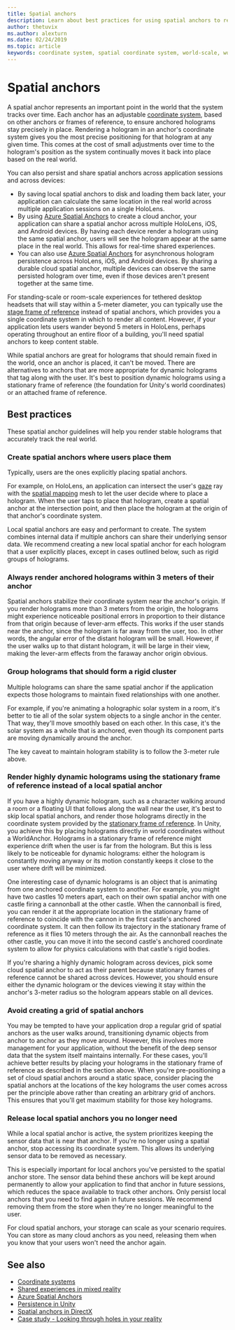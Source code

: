 ```yaml
---
title: Spatial anchors
description: Learn about best practices for using spatial anchors to render stable holograms in mixed reality applications.
author: thetuvix
ms.author: alexturn
ms.date: 02/24/2019
ms.topic: article
keywords: coordinate system, spatial coordinate system, world-scale, world, scale, position, orientation, anchor, spatial anchor, world-locked, world-locking, persistence, sharing, mixed reality headset, windows mixed reality headset, virtual reality headset, HoloLens
---
```


# Spatial anchors

A spatial anchor represents an important point in the world that the system tracks over time. Each anchor has an adjustable [coordinate system](coordinate-systems.md), based on other anchors or frames of reference, to ensure anchored holograms stay precisely in place.  Rendering a hologram in an anchor's coordinate system gives you the most precise positioning for that hologram at any given time. This comes at the cost of small adjustments over time to the hologram's position as the system continually moves it back into place based on the real world.

You can also persist and share spatial anchors across application sessions and across devices:
* By saving local spatial anchors to disk and loading them back later, your application can calculate the same location in the real world across multiple application sessions on a single HoloLens.
* By using <a href="/azure/spatial-anchors/overview" target="_blank">Azure Spatial Anchors</a> to create a cloud anchor, your application can share a spatial anchor across multiple HoloLens, iOS, and Android devices. By having each device render a hologram using the same spatial anchor, users will see the hologram appear at the same place in the real world. This allows for real-time shared experiences.
* You can also use <a href="/azure/spatial-anchors/overview" target="_blank">Azure Spatial Anchors</a> for asynchronous hologram persistence across HoloLens, iOS, and Android devices. By sharing a durable cloud spatial anchor, multiple devices can observe the same persisted hologram over time, even if those devices aren't present together at the same time.

For standing-scale or room-scale experiences for tethered desktop headsets that will stay within a 5-meter diameter, you can typically use the [stage frame of reference](coordinate-systems.md#stage-frame-of-reference) instead of spatial anchors, which provides you a single coordinate system in which to render all content. However, if your application lets users wander beyond 5 meters in HoloLens, perhaps operating throughout an entire floor of a building, you'll need spatial anchors to keep content stable.

While spatial anchors are great for holograms that should remain fixed in the world, once an anchor is placed, it can't be moved. There are alternatives to anchors that are more appropriate for dynamic holograms that tag along with the user. It's best to position dynamic holograms using a stationary frame of reference (the foundation for Unity's world coordinates) or an attached frame of reference.

## Best practices

These spatial anchor guidelines will help you render stable holograms that accurately track the real world.

### Create spatial anchors where users place them

Typically, users are the ones explicitly placing spatial anchors.

For example, on HoloLens, an application can intersect the user's [gaze](gaze-and-commit.md) ray with the [spatial mapping](spatial-mapping.md) mesh to let the user decide where to place a hologram. When the user taps to place that hologram, create a spatial anchor at the intersection point, and then place the hologram at the origin of that anchor's coordinate system.

Local spatial anchors are easy and performant to create. The system combines internal data if multiple anchors can share their underlying sensor data. We recommend creating a new local spatial anchor for each hologram that a user explicitly places, except in cases outlined below, such as rigid groups of holograms.

### Always render anchored holograms within 3 meters of their anchor

Spatial anchors stabilize their coordinate system near the anchor's origin. If you render holograms more than 3 meters from the origin, the holograms might experience noticeable positional errors in proportion to their distance from that origin because of lever-arm effects. This works if the user stands near the anchor, since the hologram is far away from the user, too. In other words, the angular error of the distant hologram will be small. However, if the user walks up to that distant hologram, it will be large in their view, making the lever-arm effects from the faraway anchor origin obvious.

### Group holograms that should form a rigid cluster

Multiple holograms can share the same spatial anchor if the application expects those holograms to maintain fixed relationships with one another.

For example, if you're animating a holographic solar system in a room, it's better to tie all of the solar system objects to a single anchor in the center. That way, they'll move smoothly based on each other. In this case, it's the solar system as a whole that is anchored, even though its component parts are moving dynamically around the anchor.

The key caveat to maintain hologram stability is to follow the 3-meter rule above.

### Render highly dynamic holograms using the stationary frame of reference instead of a local spatial anchor

If you have a highly dynamic hologram, such as a character walking around a room or a floating UI that follows along the wall near the user, it's best to skip local spatial anchors, and render those holograms directly in the coordinate system provided by the [stationary frame of reference](coordinate-systems.md#stationary-frame-of-reference). In Unity, you achieve this by placing holograms directly in world coordinates without a WorldAnchor. Holograms in a stationary frame of reference might experience drift when the user is far from the hologram. But this is less likely to be noticeable for dynamic holograms: either the hologram is constantly moving anyway or its motion constantly keeps it close to the user where drift will be minimized.

One interesting case of dynamic holograms is an object that is animating from one anchored coordinate system to another. For example, you might have two castles 10 meters apart, each on their own spatial anchor with one castle firing a cannonball at the other castle. When the cannonball is fired, you can render it at the appropriate location in the stationary frame of reference to coincide with the cannon in the first castle's anchored coordinate system. It can then follow its trajectory in the stationary frame of reference as it flies 10 meters through the air. As the cannonball reaches the other castle, you can move it into the second castle's anchored coordinate system to allow for physics calculations with that castle's rigid bodies.

If you're sharing a highly dynamic hologram across devices, pick some cloud spatial anchor to act as their parent because stationary frames of reference cannot be shared across devices.  However, you should ensure either the dynamic hologram or the devices viewing it stay within the anchor's 3-meter radius so the hologram appears stable on all devices.

### Avoid creating a grid of spatial anchors

You may be tempted to have your application drop a regular grid of spatial anchors as the user walks around, transitioning dynamic objects from anchor to anchor as they move around. However, this involves more management for your application, without the benefit of the deep sensor data that the system itself maintains internally. For these cases, you'll achieve better results by placing your holograms in the stationary frame of reference as described in the section above.
When you're pre-positioning a set of cloud spatial anchors around a static space, consider placing the spatial anchors at the locations of the key holograms the user comes across per the principle above rather than creating an arbitrary grid of anchors. This ensures that you'll get maximum stability for those key holograms.

### Release local spatial anchors you no longer need

While a local spatial anchor is active, the system prioritizes keeping the sensor data that is near that anchor. If you're no longer using a spatial anchor, stop accessing its coordinate system. This allows its underlying sensor data to be removed as necessary.

This is especially important for local anchors you've persisted to the spatial anchor store. The sensor data behind these anchors will be kept around permanently to allow your application to find that anchor in future sessions, which reduces the space available to track other anchors. Only persist local anchors that you need to find again in future sessions. We recommend removing them from the store when they're no longer meaningful to the user.

For cloud spatial anchors, your storage can scale as your scenario requires. You can store as many cloud anchors as you need, releasing them when you know that your users won't need the anchor again.

## See also

* [Coordinate systems](coordinate-systems.md)
* [Shared experiences in mixed reality](shared-experiences-in-mixed-reality.md)
* <a href="/azure/spatial-anchors" target="_blank">Azure Spatial Anchors</a>
* [Persistence in Unity](/windows/mixed-reality/develop/unity/spatial-anchors-in-unity)
* [Spatial anchors in DirectX](../develop/native/coordinate-systems-in-directx.md#place-holograms-in-the-world-using-spatial-anchors)
* [Case study - Looking through holes in your reality](../out-of-scope/case-study-looking-through-holes-in-your-reality.md)